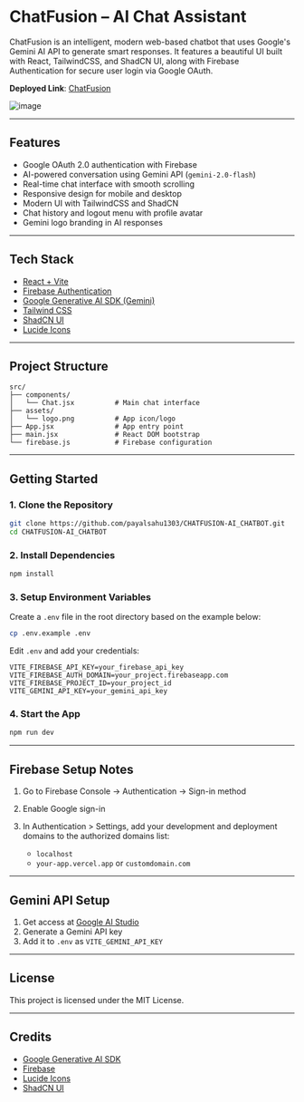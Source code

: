 # ChatFusion – AI Chat Assistant

ChatFusion is an intelligent, modern web-based chatbot that uses Google's Gemini AI API to generate smart responses. It features a beautiful UI built with React, TailwindCSS, and ShadCN UI, along with Firebase Authentication for secure user login via Google OAuth.

**Deployed Link**: [ChatFusion](https://chatfusion-web.netlify.app/)

![image](https://github.com/user-attachments/assets/7b8f3938-8c50-4923-8ae1-ea1ffede8470)

---

## Features

- Google OAuth 2.0 authentication with Firebase  
- AI-powered conversation using Gemini API (`gemini-2.0-flash`)  
- Real-time chat interface with smooth scrolling  
- Responsive design for mobile and desktop  
- Modern UI with TailwindCSS and ShadCN  
- Chat history and logout menu with profile avatar  
- Gemini logo branding in AI responses  

---

## Tech Stack

- [React + Vite](https://vitejs.dev/)  
- [Firebase Authentication](https://firebase.google.com/)  
- [Google Generative AI SDK (Gemini)](https://ai.google.dev/)  
- [Tailwind CSS](https://tailwindcss.com/)  
- [ShadCN UI](https://ui.shadcn.dev/)  
- [Lucide Icons](https://lucide.dev/)  

---

## Project Structure

```
src/
├── components/
│   └── Chat.jsx          # Main chat interface
├── assets/
│   └── logo.png          # App icon/logo
├── App.jsx               # App entry point
├── main.jsx              # React DOM bootstrap
└── firebase.js           # Firebase configuration
```

---

## Getting Started

### 1. Clone the Repository

```bash
git clone https://github.com/payalsahu1303/CHATFUSION-AI_CHATBOT.git
cd CHATFUSION-AI_CHATBOT
```

### 2. Install Dependencies

```bash
npm install
```

### 3. Setup Environment Variables

Create a `.env` file in the root directory based on the example below:

```bash
cp .env.example .env
```

Edit `.env` and add your credentials:

```env
VITE_FIREBASE_API_KEY=your_firebase_api_key
VITE_FIREBASE_AUTH_DOMAIN=your_project.firebaseapp.com
VITE_FIREBASE_PROJECT_ID=your_project_id
VITE_GEMINI_API_KEY=your_gemini_api_key
```

### 4. Start the App

```bash
npm run dev
```

---

## Firebase Setup Notes

1. Go to Firebase Console → Authentication → Sign-in method  
2. Enable Google sign-in  
3. In Authentication > Settings, add your development and deployment domains to the authorized domains list:

   - `localhost`
   - `your-app.vercel.app` or `customdomain.com`

---

## Gemini API Setup

1. Get access at [Google AI Studio](https://makersuite.google.com/app)  
2. Generate a Gemini API key  
3. Add it to `.env` as `VITE_GEMINI_API_KEY`

---

## License

This project is licensed under the MIT License.

---

## Credits

- [Google Generative AI SDK](https://github.com/google/generative-ai-js)  
- [Firebase](https://firebase.google.com/)  
- [Lucide Icons](https://lucide.dev/)  
- [ShadCN UI](https://ui.shadcn.dev/)

